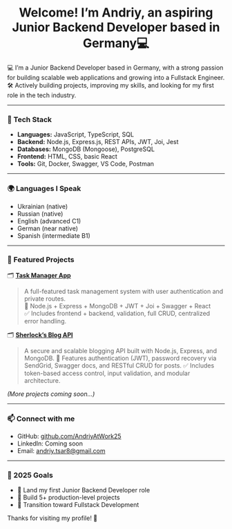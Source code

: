 <h1 align="center">Welcome! 
 I’m Andriy, an aspiring Junior Backend Developer  based in Germany💻</h1>

💻 I’m a Junior Backend Developer based in Germany, with a strong passion for building scalable web applications and growing into a Fullstack Engineer.   
🛠️ Actively building projects, improving my skills, and looking for my first role in the tech industry.

---

### 🧰 Tech Stack

- **Languages:** JavaScript, TypeScript, SQL
- **Backend:** Node.js, Express.js, REST APIs, JWT, Joi, Jest
- **Databases:** MongoDB (Mongoose), PostgreSQL
- **Frontend:** HTML, CSS, basic React
- **Tools:** Git, Docker, Swagger, VS Code, Postman

---

### 🌍 Languages I Speak

-  Ukrainian (native)
-  Russian (native)
-  English (advanced C1)
-  German (near native)
-  Spanish (intermediate B1)


---

### 🚀 Featured Projects

🗂️ **[Task Manager App](https://github.com/AndriyAtWork25/TaskManagerAPI)**  
> A full-featured task management system with user authentication and private routes.  
> 🧩 Node.js + Express + MongoDB + JWT + Joi + Swagger + React  
> ✅ Includes frontend + backend, validation, full CRUD, centralized error handling.

🗂️ **[Sherlock’s Blog API](https://github.com/AndriyAtWork25/Detective-blog.git)**

> A secure and scalable blogging API built with Node.js, Express, and MongoDB.
> 🧩 Features authentication (JWT), password recovery via SendGrid, Swagger docs, and RESTful CRUD for posts.
> ✅ Includes token-based access control, input validation, and modular architecture.

*(More projects coming soon...)*

---

### 📫 Connect with me

- GitHub: [github.com/AndriyAtWork25](https://github.com/AndriyAtWork25)
- LinkedIn: Coming soon
- Email: andriy.tsar8@gmail.com

---

### 🎯 2025 Goals

- 🔹 Land my first Junior Backend Developer role
- 🔹 Build 5+ production-level projects
- 🔹 Transition toward Fullstack Development

Thanks for visiting my profile! 🙏


<!--
**AndriyAtWork25/AndriyAtWork25** is a ✨ _special_ ✨ repository because its `README.md` (this file) appears on your GitHub profile.

Here are some ideas to get you started:

- 🔭 I’m currently working on ...
- 🌱 I’m currently learning ...
- 👯 I’m looking to collaborate on ...
- 🤔 I’m looking for help with ...
- 💬 Ask me about ...
- 📫 How to reach me: ...
- 😄 Pronouns: ...
- ⚡ Fun fact: ...
-->
